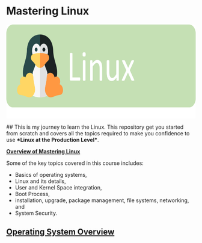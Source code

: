 # Mastering Linux
<p align="center">
    <img src="Linux_banner.png" alt="Benefits of Cloud Storage" align="center" width="100%" height="250px">
</p>
##  This is my journey to learn the Linux.
This repository get you started from scratch and covers all the topics required to make you confidence to use <b>*Linux at the Production Level*</b>.

<strong><u>Overview of Mastering Linux</u></strong>

Some of the key topics covered in this course includes:     
+   Basics of operating systems,       
+   Linux and its details,     
+   User and Kernel Space integration,      
+   Boot Process,      
+   installation, upgrade, package management, file systems, networking, and         
+   System Security.

##  <a href="./Operating System Overview/README.md">Operating System Overview</a>
